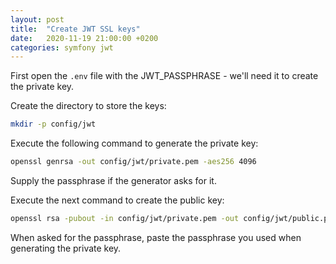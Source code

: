 ```yaml
---
layout: post
title:  "Create JWT SSL keys"
date:   2020-11-19 21:00:00 +0200
categories: symfony jwt
---
```

First open the `.env` file with the JWT_PASSPHRASE - we'll need it to create the private key.

Create the directory to store the keys:

```bash
mkdir -p config/jwt
```

Execute the following command to generate the private key:

```bash
openssl genrsa -out config/jwt/private.pem -aes256 4096
```

Supply the passphrase if the generator asks for it.

Execute the next command to create the public key:

```bash
openssl rsa -pubout -in config/jwt/private.pem -out config/jwt/public.pem
```

When asked for the passphrase, paste the passphrase you used when generating the private key.